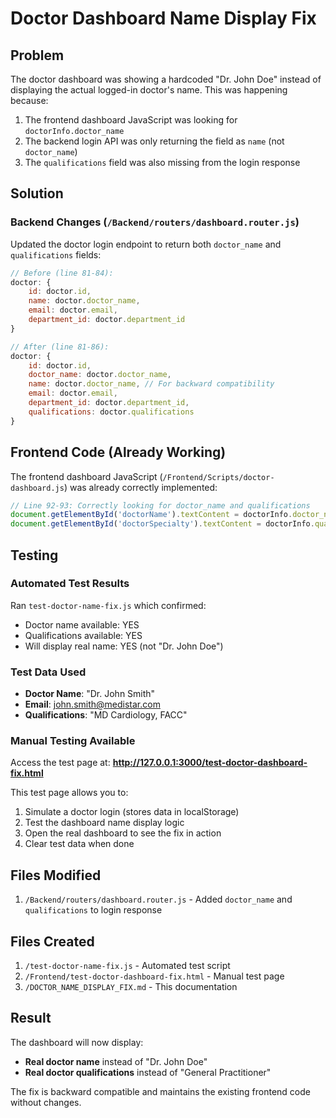 # Doctor Dashboard Name Display Fix

## Problem
The doctor dashboard was showing a hardcoded "Dr. John Doe" instead of displaying the actual logged-in doctor's name. This was happening because:

1. The frontend dashboard JavaScript was looking for `doctorInfo.doctor_name` 
2. The backend login API was only returning the field as `name` (not `doctor_name`)
3. The `qualifications` field was also missing from the login response

## Solution
### Backend Changes (`/Backend/routers/dashboard.router.js`)

Updated the doctor login endpoint to return both `doctor_name` and `qualifications` fields:

```javascript
// Before (line 81-84):
doctor: {
    id: doctor.id,
    name: doctor.doctor_name,
    email: doctor.email,
    department_id: doctor.department_id
}

// After (line 81-86):
doctor: {
    id: doctor.id,
    doctor_name: doctor.doctor_name,
    name: doctor.doctor_name, // For backward compatibility
    email: doctor.email,
    department_id: doctor.department_id,
    qualifications: doctor.qualifications
}
```

## Frontend Code (Already Working)
The frontend dashboard JavaScript (`/Frontend/Scripts/doctor-dashboard.js`) was already correctly implemented:

```javascript
// Line 92-93: Correctly looking for doctor_name and qualifications
document.getElementById('doctorName').textContent = doctorInfo.doctor_name || 'Dr. John Doe';
document.getElementById('doctorSpecialty').textContent = doctorInfo.qualifications || 'General Practitioner';
```

## Testing
### Automated Test Results 

Ran `test-doctor-name-fix.js` which confirmed:
-  Doctor name available: YES
-  Qualifications available: YES  
-  Will display real name: YES (not "Dr. John Doe")

### Test Data Used
- **Doctor Name**: "Dr. John Smith"
- **Email**: john.smith@medistar.com  
- **Qualifications**: "MD Cardiology, FACC"

### Manual Testing Available

Access the test page at: **http://127.0.0.1:3000/test-doctor-dashboard-fix.html**

This test page allows you to:
1. Simulate a doctor login (stores data in localStorage)
2. Test the dashboard name display logic
3. Open the real dashboard to see the fix in action
4. Clear test data when done

## Files Modified
1. `/Backend/routers/dashboard.router.js` - Added `doctor_name` and `qualifications` to login response

## Files Created
1. `/test-doctor-name-fix.js` - Automated test script
2. `/Frontend/test-doctor-dashboard-fix.html` - Manual test page
3. `/DOCTOR_NAME_DISPLAY_FIX.md` - This documentation

## Result
The dashboard will now display:
- **Real doctor name** instead of "Dr. John Doe"
- **Real doctor qualifications** instead of "General Practitioner"

The fix is backward compatible and maintains the existing frontend code without changes.

